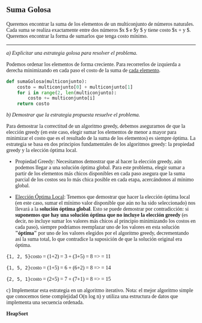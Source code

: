 <font face="LaTeX">

## Suma Golosa

Queremos encontrar la suma de los elementos de un multiconjunto de números naturales. Cada suma se realiza exactamente entre dos números $x $ e $y $ y tiene costo $x + y $.\
Queremos encontrar la forma de sumarlos que tenga costo mínimo.

---

*a) Explicitar una estrategia golosa para resolver el problema.*

Podemos ordenar los elementos de forma creciente. Para recorrerlos de izquierda a derecha minimizando en cada paso el costo de la suma de <u>cada elemento</u>.

```python
def sumaGolosa(multiconjunto):
    costo = multiconjunto[0] + multiconjunto[1]
    for i in range(2, len(multiconjunto):
        costo += multiconjunto[i]
    return costo
```

*b) Demostrar que la estrategia propuesta resuelve el problema.*

Para demostrar la correctitud de un algoritmo greedy, debemos asegurarnos de que la elección greedy (en este caso, elegir sumar los elementos de menor a mayor para minimizar el costo que es el resultado de la suma de los elementos) es siempre óptima. La estrategia se basa en dos principios fundamentales de los algoritmos greedy: la propiedad greedy y la elección óptima local.

* Propiedad Greedy: Necesitamos demostrar que al hacer la elección greedy, aún podemos llegar a una solución óptima global. Para este problema, elegir sumar a partir de los elementos más chicos disponibles en cada paso asegura que la suma parcial de los costos sea lo más chica posible en cada etapa, acercándonos al mínimo global.

* <u>Elección Óptima Local</u>: Tenemos que demostrar que hacer la elección óptima local (en este caso, sumar el mínimo valor disponible que aún no ha sido seleccionado) nos llevará a la **solución óptima global**. Esto se puede demostrar por contradicción: si **suponemos que hay una solución óptima que no incluye la elección greedy** (es decir, no incluye sumar los valores más chicos al principio minimizando los costos en cada paso), siempre podríamos reemplazar uno de los valores en esta solución **"óptima"** por uno de los valores elegidos por el algoritmo greedy, decrementando así la suma total, lo que contradice la suposición de que la solución original era óptima.

`{1, 2, 5}`costo = (1+2) = 3 + (3+5) = 8 => = 11

`{1, 5, 2}`costo = (1+5) = 6 + (6+2) = 8 => = 14

`{2, 5, 1}`costo = (2+5) = 7 + (7+1) = 8 => = 15

    
c) Implementar esta estrategia en un algoritmo iterativo. Nota: el mejor algoritmo simple que
conocemos tiene complejidad O(n log n) y utiliza una estructura de datos que implementa
una secuencia ordenada.

**HeapSort** 

</font>